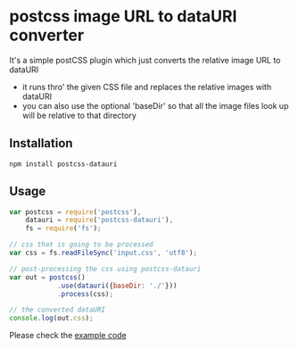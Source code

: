 postcss image URL to dataURI converter
===========================
It's a simple postCSS plugin which just converts the relative image URL to dataURI

   * it runs thro' the given CSS file and replaces the relative images with dataURI
   * you can also use the optional 'baseDir' so that all the image files look up will be relative to that directory
   
Installation
--------------

`npm install postcss-datauri`

Usage 
-----------
```javascript
var postcss = require('postcss'),
    datauri = require('postcss-datauri'),
    fs = require('fs');

// css that is going to be processed
var css = fs.readFileSync('input.css', 'utf8');

// post-processing the css using postcss-datauri
var out = postcss()
            .use(datauri({baseDir: './'}))
            .process(css);

// the converted dataURI
console.log(out.css);
```

Please check the [example code](example/index.js) 
